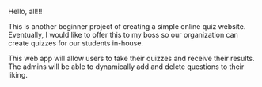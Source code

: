 Hello, all!!!

This is another beginner project of creating a simple online quiz website.  Eventually, I would like to offer this to my boss so our organization can create quizzes for our students in-house.

This web app will allow users to take their quizzes and receive their results.  The admins will be able to dynamically add and delete questions to their liking.